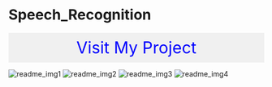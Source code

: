 # Speech_Recognition
<div style="background-color: #f0f0f0; padding: 10px; text-align: center;">
  <a href="https://divya14401.github.io/Speech_Recognition/" style="font-size: 32px; color: blue; text-decoration: none; display: block;">
    Visit My Project
  </a>
</div>

![readme_img1](https://github.com/divya14401/Speech_Recognition/assets/109811278/3f0efc3b-e3db-4d29-8ad2-3fd0ba8d3dce)
![readme_img2](https://github.com/divya14401/Speech_Recognition/assets/109811278/16f19ca2-bfb6-40cc-b56f-12d555da684e)
![readme_img3](https://github.com/divya14401/Speech_Recognition/assets/109811278/560d24b3-9926-46e4-8e07-e40a89703e8b)
![readme_img4](https://github.com/divya14401/Speech_Recognition/assets/109811278/2a4467ee-5557-4754-b9b0-f617c13c91ac)
